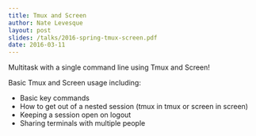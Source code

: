 ```yaml
---
title: Tmux and Screen
author: Nate Levesque
layout: post
slides: /talks/2016-spring-tmux-screen.pdf
date: 2016-03-11
---
```


Multitask with a single command line using Tmux and Screen!

Basic Tmux and Screen usage including:

* Basic key commands
* How to get out of a nested session (tmux in tmux or screen in screen)
* Keeping a session open on logout
* Sharing terminals with multiple people

